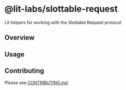 # @lit-labs/slottable-request

Lit helpers for working with the Slottable Request protocol

## Overview

## Usage

## Contributing

Please see [CONTRIBUTING.md](../../../CONTRIBUTING.md).
